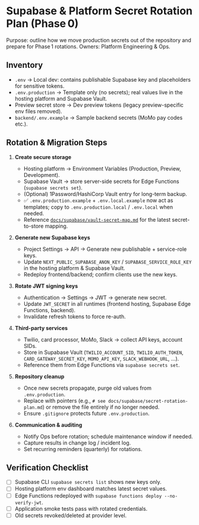 # Supabase & Platform Secret Rotation Plan (Phase 0)

Purpose: outline how we move production secrets out of the repository and prepare for Phase 1 rotations. Owners: Platform Engineering & Ops.

## Inventory

- `.env` → Local dev: contains publishable Supabase key and placeholders for sensitive tokens.
- `.env.production` → Template only (no secrets); real values live in the hosting platform and Supabase Vault.
- Preview secret store → Dev preview tokens (legacy preview-specific env files removed).
- `backend/.env.example` → Sample backend secrets (MoMo pay codes etc.).

## Rotation & Migration Steps

1. **Create secure storage**
   - Hosting platform → Environment Variables (Production, Preview, Development).
   - Supabase Vault → store server-side secrets for Edge Functions (`supabase secrets set`).
   - (Optional) 1Password/HashiCorp Vault entry for long-term backup.
   - ✅ `.env.production.example` + `.env.local.example` now act as templates; copy to `.env.production.local` / `.env.local` when needed.
   - Reference [`docs/supabase/vault-secret-map.md`](vault-secret-map.md) for the latest secret-to-store mapping.

2. **Generate new Supabase keys**
   - Project Settings → API → Generate new publishable + service-role keys.
   - Update `NEXT_PUBLIC_SUPABASE_ANON_KEY` / `SUPABASE_SERVICE_ROLE_KEY` in the hosting platform & Supabase Vault.
   - Redeploy frontend/backend; confirm clients use the new keys.

3. **Rotate JWT signing keys**
   - Authentication → Settings → JWT → generate new secret.
   - Update `JWT_SECRET` in all runtimes (frontend hosting, Supabase Edge Functions, backend).
   - Invalidate refresh tokens to force re-auth.

4. **Third-party services**
   - Twilio, card processor, MoMo, Slack → collect API keys, account SIDs.
   - Store in Supabase Vault (`TWILIO_ACCOUNT_SID`, `TWILIO_AUTH_TOKEN`, `CARD_GATEWAY_SECRET_KEY`, `MOMO_API_KEY`, `SLACK_WEBHOOK_URL`, …).
   - Reference them from Edge Functions via `supabase secrets set`.

5. **Repository cleanup**
   - Once new secrets propagate, purge old values from `.env.production`.
   - Replace with pointers (e.g., `# see docs/supabase/secret-rotation-plan.md`) or remove the file entirely if no longer needed.
   - Ensure `.gitignore` protects future `.env.production`.

6. **Communication & auditing**
   - Notify Ops before rotation; schedule maintenance window if needed.
   - Capture results in change log / incident log.
   - Set recurring reminders (quarterly) for rotations.

## Verification Checklist

- [ ] Supabase CLI `supabase secrets list` shows new keys only.
- [ ] Hosting platform env dashboard matches latest secret values.
- [ ] Edge Functions redeployed with `supabase functions deploy --no-verify-jwt`.
- [ ] Application smoke tests pass with rotated credentials.
- [ ] Old secrets revoked/deleted at provider level.
